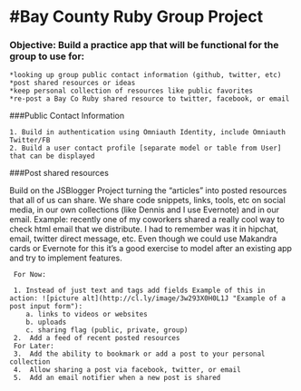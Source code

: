 #Bay County Ruby Group Project
=============================

### Objective: Build a practice app that will be functional for the group to use for:

    *looking up group public contact information (github, twitter, etc)
    *post shared resources or ideas
    *keep personal collection of resources like public favorites
    *re-post a Bay Co Ruby shared resource to twitter, facebook, or email


###Public Contact Information

    1. Build in authentication using Omniauth Identity, include Omniauth Twitter/FB
    2. Build a user contact profile [separate model or table from User] that can be displayed


###Post shared resources

Build on the JSBlogger Project turning the “articles” into posted resources that all of us can share. We share code snippets, links, tools, etc on social media, in our own collections (like Dennis and I use Evernote) and in our email.  Example: recently one of my coworkers shared a really cool way to check html email that we distribute.  I had to remember was it in hipchat, email, twitter direct message, etc.  Even though we could use Makandra cards or Evernote for this it’s a good exercise to model after an existing app and try to implement features.
 
     For Now:
      
     1. Instead of just text and tags add fields Example of this in action: ![picture alt](http://cl.ly/image/3w293X0H0L1J "Example of a post input form"):
        a. links to videos or websites
        b. uploads
        c. sharing flag (public, private, group)
     2.  Add a feed of recent posted resources
     For Later:
     3.  Add the ability to bookmark or add a post to your personal collection
     4.  Allow sharing a post via facebook, twitter, or email
     5.  Add an email notifier when a new post is shared